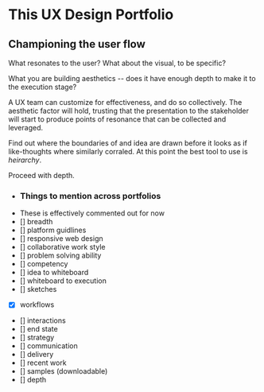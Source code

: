 # This UX Design Portfolio
## Championing the user flow

What resonates to the user? What about the visual, to be specific? 

What you are building aesthetics -- does it have enough depth to make it to the execution stage?

A UX team can customize for effectiveness, and do so collectively.  The aesthetic factor will hold, trusting that the presentation to the stakeholder will start to produce points of resonance that can be collected and leveraged.



Find out where the boundaries of and idea are drawn before it looks as if like-thoughts where similarly corraled.  At this point the best tool to use is *heirarchy*.

Proceed with depth.

- ### Things to mention across portfolios
- These is effectively commented out for now
- [] breadth
- [] platform guidlines
- [] responsive web design
- [] collaborative work style
- [] problem solving ability
- [] competency
- [] idea to whiteboard
- [] whiteboard to execution
- [] sketches
- [x] workflows
- [] interactions
- [] end state
- [] strategy
- [] communication
- [] delivery
- [] recent work
- [] samples (downloadable)
- [] depth
